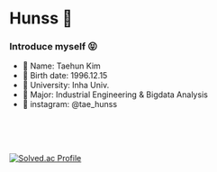 # Hunss 🦊


### Introduce myself 😝
 - 🧿 Name: Taehun Kim
 - 🔮 Birth date: 1996.12.15
 - 🏫 University: Inha Univ.
 - 📖 Major: Industrial Engineering & Bigdata Analysis
 - 💌 instagram: @tae_hunss

<br/>
<br/>
<br/>

[![Solved.ac Profile](http://mazassumnida.wtf/api/v2/generate_badge?boj=kth5954)](https://solved.ac/kth5954/)

